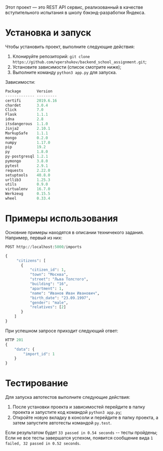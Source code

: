 Этот проект — это REST API сервис, реализованный в качестве вступительного испытания
в школу бэкэнд-разработки Яндекса.

# Установка и запуск

Чтобы установить проект, выполните следующие действия:
1. Клонируйте репозиторий: ```git clone https://github.com/vpershukov/backend_school_assignment.git```;
2. Установите зависимости (список смотрите ниже);
3. Выполните команду ```python3 app.py``` для запуска.

Зависимости:
```python
Package       Version
------------- ---------
certifi       2019.6.16
chardet       3.0.4
Click         7.0
Flask         1.1.1
idna          2.8
itsdangerous  1.1.0
Jinja2        2.10.1
MarkupSafe    1.1.1
mongo         0.2.0
numpy         1.17.0
pip           19.2
py            1.8.0
py-postgresql 1.2.1
pymongo       3.8.0
pytest        2.9.1
requests      2.22.0
setuptools    40.8.0
urllib3       1.25.3
utils         0.9.0
virtualenv    16.7.0
Werkzeug      0.15.5
wheel         0.33.4
```

# Примеры использования

Основние примеры находятся в описании техничекого задания. Например, первый из
них:
```python
POST http://localhost:5000/imports

{
     "citizens": [
       {
           "citizen_id": 1,
           "town": "Москва",
           "street": "Льва Толстого",
           "building": "16",
           "apartment": 1,
           "name": "Иванов Иван Иванович",
           "birth_date": "23.09.1997",
           "gender": "male",
           "relatives": [2]
       }
    ]
}
```
При успешном запросе приходит следующий ответ:
```python
HTTP 201
{
    "data": {
        "import_id": 1
    }
}
```

# Тестирование

Для запуска автотестов выполните следующие действия:
1. После установки проекта и зависимостей перейдите в папку проекта и запустите код командой ```python3 app.py```;
2. Откройте новую вкладку в консоли и перейдите в папку проекта, а затем запустите автотесты командой ```py.test```.

Если результатом будет ```33 passed in 0.54 seconds``` -- тесты пройдены;
Если не все тесты завершатся успехом, появится сообщение вида ```1 failed, 32 passed in 0.52 seconds```.
